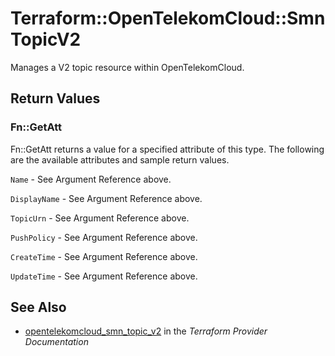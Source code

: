 # Terraform::OpenTelekomCloud::SmnTopicV2

Manages a V2 topic resource within OpenTelekomCloud.

## Return Values

### Fn::GetAtt

Fn::GetAtt returns a value for a specified attribute of this type. The following are the available attributes and sample return values.

`Name` - See Argument Reference above.

`DisplayName` - See Argument Reference above.

`TopicUrn` - See Argument Reference above.

`PushPolicy` - See Argument Reference above.

`CreateTime` - See Argument Reference above.

`UpdateTime` - See Argument Reference above.

## See Also

* [opentelekomcloud_smn_topic_v2](https://www.terraform.io/docs/providers/opentelekomcloud/r/smn_topic_v2.html) in the _Terraform Provider Documentation_